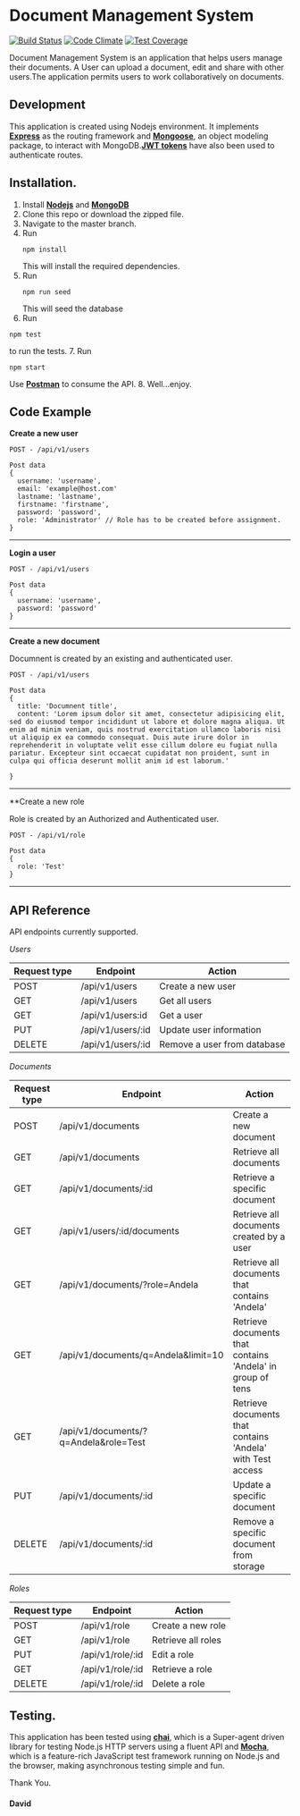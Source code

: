 # Document Management System

[![Build Status](https://travis-ci.org/andela-jadewale/dms_api.svg?branch=develop)](https://travis-ci.org/andela-jadewale/dms_api)   [![Code Climate](https://codeclimate.com/github/andela-jadewale/dms_api/badges/gpa.svg)](https://codeclimate.com/github/andela-jadewale/dms_api)   [![Test Coverage](https://codeclimate.com/github/andela-jadewale/dms_api/badges/coverage.svg)](https://codeclimate.com/github/andela-jadewale/dms_api/coverage) 


Document Management System is an application that helps users manage their documents. A User can upload a document, edit and share with other users.The application permits users to work collaboratively on documents.

Development
-----------
This application is created using Nodejs environment. It implements [**Express**](http://expressjs.com/) as the routing framework and [**Mongoose**](http://mongoosejs.com/), an object modeling package, to interact with MongoDB.[**JWT tokens**](https://jwt.io/) have also been used to authenticate routes.

Installation.
-------------
1. Install [**Nodejs**](www.nodejs.org) and [**MongoDB**](www.mongodb.org)
2. Clone this repo or download the zipped file.
3. Navigate to the master branch.
4. Run
    ```
    npm install

    ```
    This will install the required dependencies.
5. Run
    ```
    npm run seed

    ```
    This will seed the database
6. Run
  ```
  npm test

  ```
  to run the tests.
7. Run
  ```
  npm start

  ```
  Use [**Postman**](https://www.getpostman.com/) to consume the API.
8. Well...enjoy.

## Code Example

**Create a new user**
```
POST - /api/v1/users

Post data
{
  username: 'username',
  email: 'example@host.com'
  lastname: 'lastname',
  firstname: 'firstname',
  password: 'password',
  role: 'Administrator' // Role has to be created before assignment. 
}
```

**********

**Login a user**
```
POST - /api/v1/users

Post data
{
  username: 'username',
  password: 'password'
}
```

**********

**Create a new document**

Documnent is created by an existing and authenticated user.

```
POST - /api/v1/users

Post data
{
  title: 'Documnent title',
  content: 'Lorem ipsum dolor sit amet, consectetur adipisicing elit, sed do eiusmod tempor incididunt ut labore et dolore magna aliqua. Ut  enim ad minim veniam, quis nostrud exercitation ullamco laboris nisi ut aliquip ex ea commodo consequat. Duis aute irure dolor in reprehenderit in voluptate velit esse cillum dolore eu fugiat nulla pariatur. Excepteur sint occaecat cupidatat non proident, sunt in culpa qui officia deserunt mollit anim id est laborum.'

}
```

***********

**Create a new role 

Role is created by an Authorized and Authenticated user.

```
POST - /api/v1/role

Post data
{
  role: 'Test'
}
```

**********

## API Reference

API endpoints currently supported.

_*Users*_

Request type | Endpoint | Action 
------------ | -------- | ------
POST | /api/v1/users | Create a new user
GET | /api/v1/users | Get all users
GET | /api/v1/users:id | Get a user
PUT | /api/v1/users/:id | Update user information
DELETE | /api/v1/users/:id | Remove a user from database

_*Documents*_

Request type | Endpoint | Action 
------------ | -------- | ------ 
POST | /api/v1/documents | Create a new document
GET | /api/v1/documents | Retrieve all documents 
GET | /api/v1/documents/:id | Retrieve a specific document
GET | /api/v1/users/:id/documents | Retrieve all documents created by a user
GET | /api/v1/documents/?role=Andela | Retrieve all documents that contains 'Andela'
GET | /api/v1/documents/q=Andela&limit=10 | Retrieve documents that contains 'Andela' in group of tens 
GET | /api/v1/documents/?q=Andela&role=Test | Retrieve documents that contains 'Andela' with Test access
PUT | /api/v1/documents/:id | Update a specific document
DELETE | /api/v1/documents/:id | Remove a specific document from storage


_*Roles*_

Request type | Endpoint | Action 
------------ | -------- | ------ 
POST | /api/v1/role | Create a new role 
GET | /api/v1/role | Retrieve all roles 
PUT | /api/v1/role/:id | Edit a role
GET | /api/v1/role/:id | Retrieve a role
DELETE | /api/v1/role/:id | Delete a role




Testing.
--------
This application has been tested using [**chai**](https://www.npmjs.com/package/chai), which is a Super-agent driven library for testing Node.js HTTP servers using a fluent API and [**Mocha**](https://mochajs.org), which is a feature-rich JavaScript test framework running on Node.js and the browser, making asynchronous testing simple and fun.

Thank You.

#### David
 
